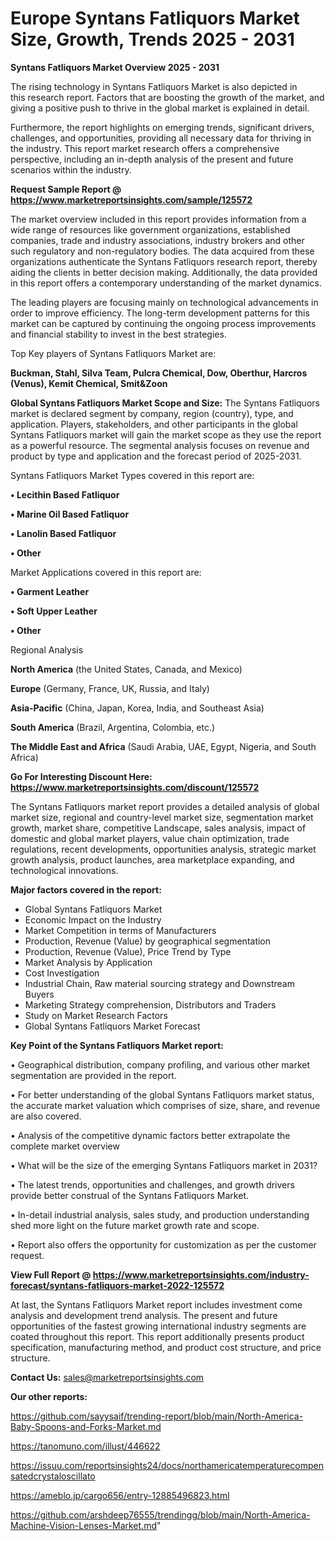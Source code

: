  # Europe Syntans Fatliquors Market Size, Growth, Trends 2025 - 2031

<Strong> Syntans Fatliquors Market Overview 2025 - 2031</strong>

The rising technology in Syntans Fatliquors Market is also depicted in this research report. Factors that are boosting the growth of the market, and giving a positive push to thrive in the global market is explained in detail.

Furthermore, the report highlights on emerging trends, significant drivers, challenges, and opportunities, providing all necessary data for thriving in the industry. This report market research offers a comprehensive perspective, including an in-depth analysis of the present and future scenarios within the industry.

<strong>Request Sample Report @ <a href=https://www.marketreportsinsights.com/sample/125572>https://www.marketreportsinsights.com/sample/125572</a></strong>

The market overview included in this report provides information from a wide range of resources like government organizations, established companies, trade and industry associations, industry brokers and other such regulatory and non-regulatory bodies. The data acquired from these organizations authenticate the Syntans Fatliquors research report, thereby aiding the clients in better decision making. Additionally, the data provided in this report offers a contemporary understanding of the market dynamics.

The leading players are focusing mainly on technological advancements in order to improve efficiency. The long-term development patterns for this market can be captured by continuing the ongoing process improvements and financial stability to invest in the best strategies.

Top Key players of Syntans Fatliquors Market are:

<strong>Buckman, Stahl, Silva Team, Pulcra Chemical, Dow, Oberthur, Harcros (Venus), Kemit Chemical, Smit&Zoon</strong>

<strong><b>Global Syntans Fatliquors Market Scope and Size:</b></strong>
The Syntans Fatliquors market is declared segment by company, region (country), type, and application. Players, stakeholders, and other participants in the global Syntans Fatliquors market will gain the market scope as they use the report as a powerful resource. The segmental analysis focuses on revenue and product by type and application and the forecast period of 2025-2031.

Syntans Fatliquors Market Types covered in this report are:

<strong>• Lecithin Based Fatliquor

• Marine Oil Based Fatliquor

• Lanolin Based Fatliquor

• Other</strong>

Market Applications covered in this report are:

<strong>• Garment Leather

• Soft Upper Leather

• Other</strong> 

Regional Analysis

<strong>North America</strong> (the United States, Canada, and Mexico)

<strong>Europe</strong> (Germany, France, UK, Russia, and Italy)

<strong>Asia-Pacific</strong> (China, Japan, Korea, India, and Southeast Asia)

<strong>South America</strong> (Brazil, Argentina, Colombia, etc.)

<strong>The Middle East and Africa</strong> (Saudi Arabia, UAE, Egypt, Nigeria, and South Africa)

<strong>Go For Interesting Discount Here: <a href=https://www.marketreportsinsights.com/discount/125572>https://www.marketreportsinsights.com/discount/125572</a></strong>

The Syntans Fatliquors market report provides a detailed analysis of global market size, regional and country-level market size, segmentation market growth, market share, competitive Landscape, sales analysis, impact of domestic and global market players, value chain optimization, trade regulations, recent developments, opportunities analysis, strategic market growth analysis, product launches, area marketplace expanding, and technological innovations.

<strong><b>Major factors covered in the report:</b></strong>
<ul>
  <li>Global Syntans Fatliquors Market </li>
  <li>Economic Impact on the Industry</li>
  <li>Market Competition in terms of Manufacturers</li>
  <li>Production, Revenue (Value) by geographical segmentation</li>
  <li>Production, Revenue (Value), Price Trend by Type</li>
  <li>Market Analysis by Application</li>
  <li>Cost Investigation</li>
  <li>Industrial Chain, Raw material sourcing strategy and Downstream Buyers</li>
  <li>Marketing Strategy comprehension, Distributors and Traders</li>
  <li>Study on Market Research Factors</li>
  <li>Global Syntans Fatliquors Market Forecast</li>
</ul>

<strong><b>Key Point of the Syntans Fatliquors Market report:</b></strong>

• Geographical distribution, company profiling, and various other market segmentation are provided in the report.

• For better understanding of the global Syntans Fatliquors market status, the accurate market valuation which comprises of size, share, and revenue are also covered.

• Analysis of the competitive dynamic factors better extrapolate the complete market overview

• What will be the size of the emerging Syntans Fatliquors market in 2031?

• The latest trends, opportunities and challenges, and growth drivers provide better construal of the Syntans Fatliquors Market.

• In-detail industrial analysis, sales study, and production understanding shed more light on the future market growth rate and scope.

• Report also offers the opportunity for customization as per the customer request.

<strong><b>View Full Report @ <a href=https://www.marketreportsinsights.com/industry-forecast/syntans-fatliquors-market-2022-125572>https://www.marketreportsinsights.com/industry-forecast/syntans-fatliquors-market-2022-125572</a></b></strong>


At last, the Syntans Fatliquors Market report includes investment come analysis and development trend analysis. The present and future opportunities of the fastest growing international industry segments are coated throughout this report. This report additionally presents product specification, manufacturing method, and product cost structure, and price structure.

<strong>Contact Us:</strong>
sales@marketreportsinsights.com

<strong>Our other reports:</strong>

<a href=https://github.com/sayysaif/trending-report/blob/main/North-America-Baby-Spoons-and-Forks-Market.md>https://github.com/sayysaif/trending-report/blob/main/North-America-Baby-Spoons-and-Forks-Market.md</a>

<a href=https://tanomuno.com/illust/446622>https://tanomuno.com/illust/446622</a>

<a href=https://issuu.com/reportsinsights24/docs/northamericatemperaturecompensatedcrystaloscillato>https://issuu.com/reportsinsights24/docs/northamericatemperaturecompensatedcrystaloscillato</a>

<a href=https://ameblo.jp/cargo656/entry-12885496823.html>https://ameblo.jp/cargo656/entry-12885496823.html</a>

<a href=https://github.com/arshdeep76555/trendingg/blob/main/North-America-Machine-Vision-Lenses-Market.md>https://github.com/arshdeep76555/trendingg/blob/main/North-America-Machine-Vision-Lenses-Market.md</a>"
